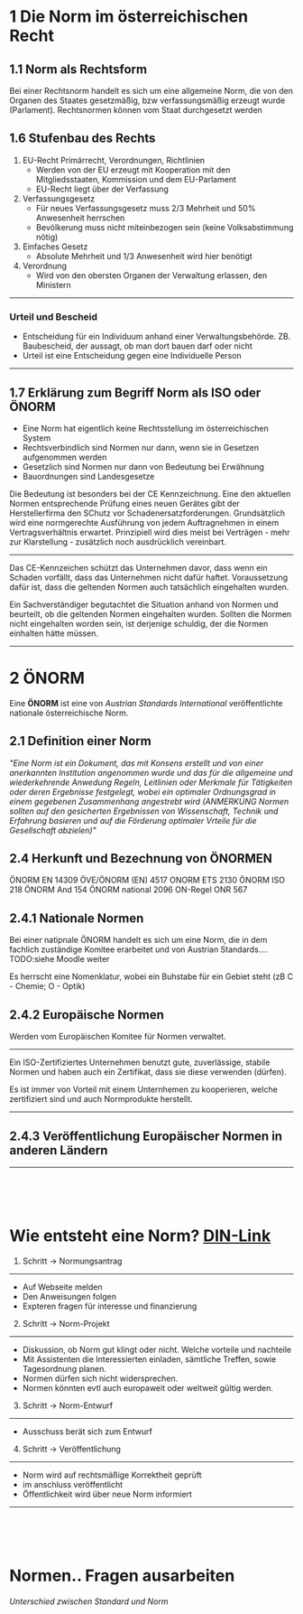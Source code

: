 1 Die Norm im österreichischen Recht
====

1.1 Norm als Rechtsform
----

Bei einer Rechtsnorm handelt es sich um eine allgemeine Norm, die von den Organen des Staates gesetzmäßig, bzw verfassungsmäßig erzeugt wurde (Parlament). Rechtsnormen können vom Staat durchgesetzt werden

1.6 Stufenbau des Rechts
----
1. EU-Recht Primärrecht, Verordnungen, Richtlinien
   - Werden von der EU erzeugt mit Kooperation mit den Mitgliedsstaaten, Kommission und dem EU-Parlament
   - EU-Recht liegt über der Verfassung
2. Verfassungsgesetz
   - Für neues Verfassungsgesetz muss 2/3 Mehrheit und 50% Anwesenheit herrschen
   - Bevölkerung muss nicht miteinbezogen sein (keine Volksabstimmung nötig)
3. Einfaches Gesetz
   - Absolute Mehrheit und 1/3 Anwesenheit wird hier benötigt
4. Verordnung
   - Wird von den obersten Organen der Verwaltung erlassen, den Ministern

---

### Urteil und Bescheid
- Entscheidung für ein Individuum anhand einer Verwaltungsbehörde. ZB. Baubescheid, der aussagt, ob man dort bauen darf oder nicht
- Urteil ist eine Entscheidung gegen eine Individuelle Person

---

1.7 Erklärung zum Begriff Norm als ISO oder ÖNORM
----

- Eine Norm hat eigentlich keine Rechtsstellung im österreichischen System
- Rechtsverbindlich sind Normen nur dann, wenn sie in Gesetzen aufgenommen werden
- Gesetzlich sind Normen nur dann von Bedeutung bei Erwähnung
- Bauordnungen sind Landesgesetze

Die Bedeutung ist besonders bei der CE Kennzeichnung. Eine den aktuellen Normen entsprechende Prüfung eines neuen Gerätes gibt der Herstellerfirma den SChutz vor Schadenersatzforderungen. Grundsätzlich wird eine normgerechte Ausführung von jedem Auftragnehmen in einem Vertragsverhältnis erwartet. Prinzipiell wird dies meist bei Verträgen - mehr zur Klarstellung - zusätzlich noch ausdrücklich vereinbart.

---

Das CE-Kennzeichen schützt das Unternehmen davor, dass wenn ein Schaden vorfällt, dass das Unternehmen nicht dafür haftet. Voraussetzung dafür ist, dass die geltenden Normen auch tatsächlich eingehalten wurden.

Ein Sachverständiger begutachtet die Situation anhand von Normen und beurteilt, ob die geltenden Normen eingehalten wurden. Sollten die Normen nicht eingehalten worden sein, ist derjenige schuldig, der die Normen einhalten hätte müssen.

---

2 ÖNORM
====

Eine __ÖNORM__ ist eine von _Austrian Standards International_ veröffentlichte nationale österreichische Norm.

2.1 Definition einer Norm
----

_"Eine Norm ist ein Dokument, das mit Konsens erstellt und von einer anerkannten Institution angenommen wurde und das für die allgemeine und wiederkehrende Anwedung Regeln, Leitlinien oder Merkmale für Tätigkeiten oder deren Ergebnisse festgelegt, wobei ein optimaler Ordnungsgrad in einem gegebenen Zusammenhang angestrebt wird (ANMERKUNG Normen sollten auf den gesicherten Ergebnissen von Wissenschaft, Technik und Erfahrung basieren und auf die Förderung optimaler Vrteile für die Gesellschaft abzielen)"_

2.4 Herkunft und Bezechnung von ÖNORMEN
---

ÖNORM EN 14309
ÖVE/ÖNORM (EN) 4517
ONORM ETS 2130
ÖNORM ISO 218
ÖNORM And 154
ÖNORM national 2096
ON-Regel ONR 567

2.4.1 Nationale Normen
---

Bei einer natipnale ÖNORM handelt es sich um eine Norm, die in dem fachlich zuständige Komitee erarbeitet und von Austrian Standards.... TODO:siehe Moodle weiter

Es herrscht eine Nomenklatur, wobei ein Buhstabe für ein Gebiet steht (zB C - Chemie; O - Optik)

2.4.2 Europäische Normen
---

Werden vom Europäischen Komitee für Normen verwaltet.

---

Ein ISO-Zertifiziertes Unternehmen benutzt gute, zuverlässige, stabile Normen und haben auch ein Zertifikat, dass sie diese verwenden (dürfen).

Es ist immer von Vorteil mit einem Unternhemen zu kooperieren, welche zertifiziert sind und auch Normprodukte herstellt.

---

2.4.3 Veröffentlichung Europäischer Normen in anderen Ländern
---

---

<br><br><br>

Wie entsteht eine Norm? [DIN-Link](https://www.youtube.com/watch?v=qX_LGgKXAi8)
====

1. Schritt -> Normungsantrag
----

- Auf Webseite melden
- Den Anweisungen folgen
- Expteren fragen für interesse und finanzierung

2. Schritt -> Norm-Projekt
----

- Diskussion, ob Norm gut klingt oder nicht. Welche vorteile und nachteile
- Mit Assistenten die Interessierten einladen, sämtliche Treffen, sowie Tagesordnung planen.
- Normen dürfen sich nicht widersprechen.
- Normen könnten evtl auch europaweit oder weltweit gültig werden.

3. Schritt -> Norm-Entwurf
----

- Ausschuss berät sich zum Entwurf

4. Schritt -> Veröffentlichung
----

- Norm wird auf rechtsmäßige Korrektheit geprüft
- im anschluss veröffentlicht
- Öffentlichkeit wird über neue Norm informiert

---

<br><br><br>


Normen.. Fragen ausarbeiten
====

###### Unterschied zwischen Standard und Norm

